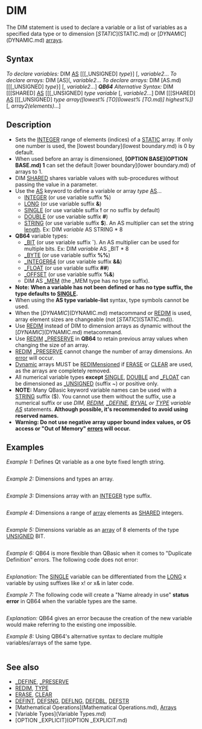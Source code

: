# DIM

The DIM statement is used to declare a variable or a list of variables as a specified data type or to dimension [$STATIC]($STATIC.md) or [$DYNAMIC]($DYNAMIC.md) [arrays](arrays.md).

  

## Syntax

*To declare variables:*
DIM  [AS](AS.md) [[[_UNSIGNED] *type*}] [, *variable2*...
*To declare arrays:*
DIM  [AS](, *variable2*...
*To declare arrays:*
DIM  [AS.md) [[[_UNSIGNED] *type*}] [, *variable2*...]
 ***QB64** Alternative Syntax:*
DIM [[[SHARED] [AS](AS.md) [[[_UNSIGNED] *type* *variable* [, *variable2*...]
DIM [[[SHARED] [AS](AS.md) [[[_UNSIGNED] *type* *array([lowest% [TO](lowest% [TO.md)] highest%])* [, *array2(elements)*...]
  

## Description

* Sets the [INTEGER](INTEGER.md) range of elements (indices) of a [STATIC](STATIC.md) array. If only one number is used, the [lowest boundary](lowest boundary.md) is 0 by default.
* When used before an array is dimensioned, **[OPTION BASE](OPTION BASE.md) 1** can set the default [lower boundary](lower boundary.md) of arrays to 1.
* DIM [SHARED](SHARED.md) shares variable values with sub-procedures without passing the value in a parameter.
* Use the [AS](AS.md) keyword to define a variable or array *type* [AS](AS.md)...
	+ [INTEGER](INTEGER.md) (or use variable suffix **%**)
	+ [LONG](LONG.md) (or use variable suffix **&**)
	+ [SINGLE](SINGLE.md) (or use variable suffix **!** or no suffix by default)
	+ [DOUBLE](DOUBLE.md) (or use variable suffix **#**)
	+ [STRING](STRING.md) (or use variable suffix **$**). An AS multiplier can set the string [length](length.md). Ex: DIM *variable* AS STRING * 8
* **QB64** variable types:
	+ [_BIT](_BIT.md) (or use variable suffix **`**). An AS multiplier can be used for multiple bits. Ex: DIM *variable* AS _BIT * 8
	+ [_BYTE](_BYTE.md) (or use variable suffix **%%**)
	+ [_INTEGER64](_INTEGER64.md) (or use variable suffix **&&**)
	+ [_FLOAT](_FLOAT.md) (or use variable suffix **##**)
	+ [_OFFSET](_OFFSET.md) (or use variable suffix **%&**)
	+ DIM AS [_MEM](_MEM.md) (the _MEM type has no type suffix).
* **Note: When a variable has not been defined or has no type suffix, the type defaults to [SINGLE](SINGLE.md).**
* When using the **AS type variable-list** syntax, type symbols cannot be used.
* When the [$DYNAMIC]($DYNAMIC.md) metacommand or [REDIM](REDIM.md) is used, array element sizes are changeable (not [$STATIC]($STATIC.md)).
* Use [REDIM](REDIM.md) instead of DIM to dimension arrays as dynamic without the [$DYNAMIC]($DYNAMIC.md) metacommand.
* Use [REDIM](REDIM.md) [_PRESERVE](_PRESERVE.md) in **QB64** to retain previous array values when changing the size of an array.
* [REDIM](REDIM.md) [_PRESERVE](_PRESERVE.md) cannot change the number of array dimensions. An [error](error.md) will occur.
* [Dynamic](Dynamic.md) arrays MUST be [REDIMensioned](REDIMensioned.md) if [ERASE](ERASE.md) or [CLEAR](CLEAR.md) are used, as the arrays are completely removed.
* All numerical variable types **except** [SINGLE](SINGLE.md), [DOUBLE](DOUBLE.md) and [_FLOAT](_FLOAT.md) can be dimensioned as [_UNSIGNED](_UNSIGNED.md) (suffix ~) or positive only.
* **NOTE:** Many QBasic keyword variable names can be used with a [STRING](STRING.md) suffix ($). You cannot use them without the suffix, use a numerical suffix or use *DIM, [REDIM](REDIM.md), [_DEFINE](_DEFINE.md), [BYVAL](BYVAL.md) or [TYPE](TYPE.md) variable [AS](AS.md)* statements. **Although possible, it's recommended to avoid using reserved names.**
* **Warning: Do not use negative array upper bound index values, or OS access or "Out of Memory" [errors](errors.md) will occur.**

  

## Examples

*Example 1:* Defines Qt variable as a one byte fixed length string.

```  DIM Qt [AS](AS.md) [STRING](STRING.md) * 1  
```

*Example 2:* Dimensions and types an array.

```  DIM Image(2000) [AS](AS.md) [INTEGER](INTEGER.md)  
```

*Example 3:* Dimensions array with an [INTEGER](INTEGER.md) type suffix.

```  DIM Image%(2000)  
```

*Example 4:* Dimensions a range of [array](array.md) elements as [SHARED](SHARED.md) integers.

```  DIM [SHARED](SHARED.md) Image(1 [TO](TO.md) 1000) [AS](AS.md) [INTEGER](INTEGER.md)  
```

*Example 5:* Dimensions variable as an [array](array.md) of 8 elements of the type [UNSIGNED](UNSIGNED.md) BIT.

```  DIM bit(8) [AS](AS.md) [_UNSIGNED](_UNSIGNED.md) [_BIT](_BIT.md)  
```

  

*Example 6:* QB64 is more flexible than QBasic when it comes to "Duplicate Definition" errors. The following code does not error:

``` x = 1 'x is a [SINGLE](SINGLE.md) variable [PRINT](PRINT.md) x DIM x [AS](AS.md) [LONG](LONG.md) [PRINT](PRINT.md) x  
```

*Explanation:* The [SINGLE](SINGLE.md) variable can be differentiated from the [LONG](LONG.md) x variable by using suffixes like x! or x& in later code.
  

*Example 7:* The following code will create a "Name already in use" **status error** in QB64 when the variable types are the same.

``` x = 1 'x is a [SINGLE](SINGLE.md) variable [PRINT](PRINT.md) x DIM x [AS](AS.md) [SINGLE](SINGLE.md) [PRINT](PRINT.md) x  
```

*Explanation:* QB64 gives an error because the creation of the new variable would make referring to the existing one impossible.
  

*Example 8:* Using QB64's alternative syntax to declare multiple variables/arrays of the same type.

``` DIM [AS](AS.md) [LONG](LONG.md) w, h, id, weight, index 'all of these variables are created as type LONG DIM [AS](AS.md) [SINGLE](SINGLE.md) x, y, z               'all of these variables are created as type SINGLE  
```

  

## See also

* [_DEFINE](_DEFINE.md), [_PRESERVE](_PRESERVE.md)
* [REDIM](REDIM.md), [TYPE](TYPE.md)
* [ERASE](ERASE.md), [CLEAR](CLEAR.md)
* [DEFINT](DEFINT.md), [DEFSNG](DEFSNG.md), [DEFLNG](DEFLNG.md), [DEFDBL](DEFDBL.md), [DEFSTR](DEFSTR.md)
* [Mathematical Operations](Mathematical Operations.md), [Arrays](Arrays.md)
* [Variable Types](Variable Types.md)
* [OPTION _EXPLICIT](OPTION _EXPLICIT.md)

  
